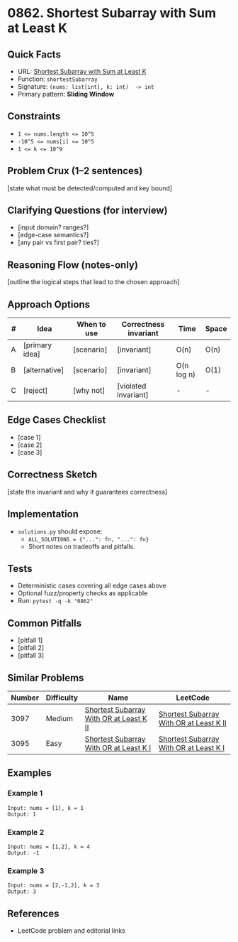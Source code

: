 # 0862. Shortest Subarray with Sum at Least K

## Quick Facts

- URL:
  [Shortest Subarray with Sum at Least K](https://leetcode.com/problems/shortest-subarray-with-sum-at-least-k/)
- Function: `shortestSubarray`
- Signature: `(nums: list[int], k: int)  -> int`
- Primary pattern: **Sliding Window**

## Constraints

- `1 <= nums.length <= 10^5`
- `-10^5 <= nums[i] <= 10^5`
- `1 <= k <= 10^9`

## Problem Crux (1–2 sentences)

[state what must be detected/computed and key bound]

## Clarifying Questions (for interview)

- [input domain? ranges?]
- [edge-case semantics?]
- [any pair vs first pair? ties?]

## Reasoning Flow (notes-only)

[outline the logical steps that lead to the chosen approach]

## Approach Options

| #   | Idea           | When to use | Correctness invariant | Time       | Space |
| --- | -------------- | ----------- | --------------------- | ---------- | ----- |
| A   | [primary idea] | [scenario]  | [invariant]           | O(n)       | O(n)  |
| B   | [alternative]  | [scenario]  | [invariant]           | O(n log n) | O(1)  |
| C   | [reject]       | [why not]   | [violated invariant]  | -          | -     |

## Edge Cases Checklist

- [case 1]
- [case 2]
- [case 3]

## Correctness Sketch

[state the invariant and why it guarantees correctness]

## Implementation

- `solutions.py` should expose:
    - `ALL_SOLUTIONS = {"...": fn, "...": fn}`
    - Short notes on tradeoffs and pitfalls.

## Tests

- Deterministic cases covering all edge cases above
- Optional fuzz/property checks as applicable
- Run: `pytest -q -k "0862"`

## Common Pitfalls

- [pitfall 1]
- [pitfall 2]
- [pitfall 3]

## Similar Problems

| Number | Difficulty | Name                                                                                                 | LeetCode                                                                                                          |
| ------ | ---------- | ---------------------------------------------------------------------------------------------------- | ----------------------------------------------------------------------------------------------------------------- |
| 3097   | Medium     | [Shortest Subarray With OR at Least K II](../3097-shortest-subarray-with-or-at-least-k-ii/readme.md) | [Shortest Subarray With OR at Least K II](https://leetcode.com/problems/shortest-subarray-with-or-at-least-k-ii/) |
| 3095   | Easy       | [Shortest Subarray With OR at Least K I](../3095-shortest-subarray-with-or-at-least-k-i/readme.md)   | [Shortest Subarray With OR at Least K I](https://leetcode.com/problems/shortest-subarray-with-or-at-least-k-i/)   |

## Examples

### Example 1

```text
Input: nums = [1], k = 1
Output: 1
```

### Example 2

```text
Input: nums = [1,2], k = 4
Output: -1
```

### Example 3

```text
Input: nums = [2,-1,2], k = 3
Output: 3
```

## References

- LeetCode problem and editorial links
